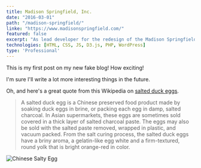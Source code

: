 ```yaml
---
title: Madison Springfield, Inc.
date: "2016-03-01"
path: "/madison-springfield/"
linke: "https://www.madisonspringfield.com/"
featured: false
excerpt: "As lead developer for the redesign of the Madison Springfield, Inc. site, I worked intimately with Monkee-Boy Web Design's design department to create an experience that showcases Madison Springfield's expertise in their field. The site is fully responsive and utilizes HTML5 geolocation to suggest contact locations closest to the user. It also makes extensive use of D3.js and custom-built backend tools to associate current and past projects with their geographic locations."
technologies: [HTML, CSS, JS, D3.js, PHP, WordPress]
type: 'Professional'
---
```


This is my first post on my new fake blog! How exciting!

I'm sure I'll write a lot more interesting things in the future.

Oh, and here's a great quote from this Wikipedia on [salted duck eggs](http://en.wikipedia.org/wiki/Salted_duck_egg).

>A salted duck egg is a Chinese preserved food product made by soaking duck eggs in brine, or packing each egg in damp, salted charcoal. In Asian supermarkets, these eggs are sometimes sold covered in a thick layer of salted charcoal paste. The eggs may also be sold with the salted paste removed, wrapped in plastic, and vacuum packed. From the salt curing process, the salted duck eggs have a briny aroma, a gelatin-like egg white and a firm-textured, round yolk that is bright orange-red in color.

![Chinese Salty Egg](./salty_egg.jpg)
